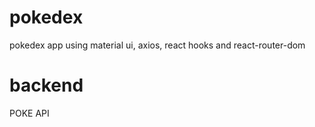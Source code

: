 # pokedex
pokedex app using material ui, axios, react hooks and react-router-dom

# backend

POKE API
